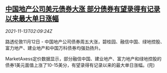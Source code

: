 <!--1636770663000-->
[中国地产公司美元债券大涨 部分债券有望录得有记录以来最大单日涨幅](https://cn.reuters.com/article/china-rea-firms-dollar-bonds-1113-idCNKBS2HY02E)
------

<div><i>2021-11-13T02:09:24Z</i></div><p>路透伦敦11月12日 - 中国地产公司债券周五大涨，碧桂园、融信中国、绿地控股、富力地产、建业地产和中国万科债券均强劲扬升。</p><p>MarketAxess定价数据显示，部分融信中国、建业地产、富力地产和绿地控股的债券1美元面值上涨了10-15美分，有望录得有记录以来的最大单日涨幅。(完)</p>
